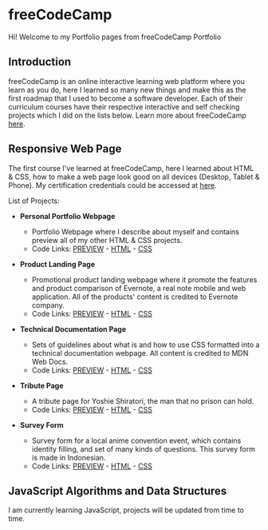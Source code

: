 # freeCodeCamp
Hi! Welcome to my Portfolio pages from freeCodeCamp Portfolio

## Introduction
freeCodeCamp is an online interactive learning web platform where you learn as you do, here I learned so many new things and make this as the first roadmap that I used to become a software developer. Each of their curriculum courses have their respective interactive and self checking projects which I did on the lists below. Learn more about freeCodeCamp [here](https://www.freecodecamp.org/). 

## Responsive Web Page
The first course I've learned at freeCodeCamp, here I learned about HTML & CSS, how to make a web page look good on all devices (Desktop, Tablet & Phone).
My certification credentials could be accessed at [here](https://www.freecodecamp.org/certification/fcc7893bab6-3711-4212-94ab-b864ee8f730d/responsive-web-design).

List of Projects:
- **Personal Portfolio Webpage** 
  - Portfolio Webpage where I describe about myself and contains preview all of my other HTML & CSS projects.
  - Code Links: [PREVIEW](https://codepen.io/nicholasreinaldo/full/wvYRPmq) - [HTML](https://github.com/nicholasreinaldo/freecodecamp/blob/main/responsive-web-design/personal-portfolio.html) - [CSS](https://github.com/nicholasreinaldo/freecodecamp/blob/main/responsive-web-design/personal-portfolio-styles.css)  

- **Product Landing Page** 
  - Promotional product landing webpage where it promote the features and product comparison of Evernote, a real note mobile and web application. All of the products' content is credited to Evernote company.
  - Code Links: [PREVIEW](https://codepen.io/nicholasreinaldo/full/MWqOoRr) - [HTML](https://github.com/nicholasreinaldo/freecodecamp/blob/main/responsive-web-design/product-landing-page.html) - [CSS](https://github.com/nicholasreinaldo/freecodecamp/blob/main/responsive-web-design/product-landing-page-styles.css)

- **Technical Documentation Page**
  - Sets of guidelines about what is and how to use CSS formatted into a technical documentation webpage. All content is credited to MDN Web Docs.
  - Code Links: [PREVIEW](https://codepen.io/nicholasreinaldo/full/yLxPXqo) - [HTML](https://github.com/nicholasreinaldo/freecodecamp/blob/main/responsive-web-design/technical-documentation.html) - [CSS](https://github.com/nicholasreinaldo/freecodecamp/blob/main/responsive-web-design/technical-documentation-styles.css)

- **Tribute Page**
  - A tribute page for Yoshie Shiratori, the man that no prison can hold.
  - Code Links: [PREVIEW](https://codepen.io/nicholasreinaldo/full/zYJPwQw) - [HTML](https://github.com/nicholasreinaldo/freecodecamp/blob/main/responsive-web-design/tribute-form.html) - [CSS](https://github.com/nicholasreinaldo/freecodecamp/blob/main/responsive-web-design/tribute-page-styles.css)

- **Survey Form**
  - Survey form for a local anime convention event, which contains identity filling, and set of many kinds of questions. This survey form is made in Indonesian.
  - Code Links: [PREVIEW](https://codepen.io/nicholasreinaldo/full/BaOmRPM) - [HTML](https://github.com/nicholasreinaldo/freecodecamp/blob/main/responsive-web-design/survey-form.html) - [CSS](https://github.com/nicholasreinaldo/freecodecamp/blob/main/responsive-web-design/survey-form-styles.css)

## JavaScript Algorithms and Data Structures 
I am currently learning JavaScript, projects will be updated from time to time.

